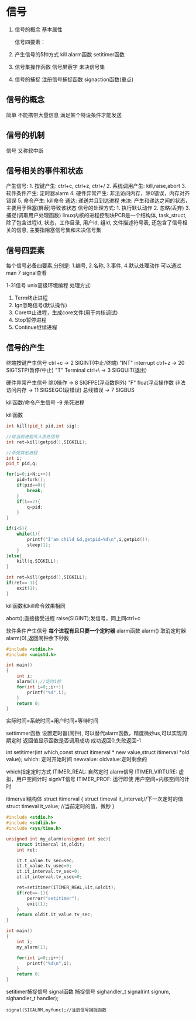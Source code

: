 # 信号
1. 信号的概念
    基本属性

    信号四要素：

2. 产生信号的5种方式
    kill
    alarm函数
    setitimer函数
3. 信号集操作函数
    信号屏蔽字
    未决信号集
4. 信号的捕捉
    注册信号捕捉函数
    signaction函数(重点)

##  信号的概念
简单
不能携带大量信息
满足某个特设条件才能发送
##  信号的机制
信号 又称软中断

## 信号相关的事件和状态
产生信号:
    1. 按键产生: ctrl+c, ctrl+z, ctrl+/
    2. 系统调用产生: kill,raise,abort
    3. 软件条件产生: 定时器alarm
    4. 硬件异常产生: 非法访问内存，除0错误，内存对齐错误
    5. 命令产生: kill命令
通达: 递送并且到达进程
未决: 产生和递达之间的状态，主要用于阻塞(屏蔽)导致该状态
信号的处理方式:
    1. 执行默认动作
    2. 忽略(丢弃)
    3. 捕捉(调取用户处理函数)
   linux内核的进程控制块PCB是一个结构体, task_struct, 除了包含进程id, 状态，工作目录, 用户id, 组id, 文件描述符号表, 还包含了信号相关的信息, 主要指阻塞信号集和未决信号集


## 信号四要素
每个信号必备四要素,分别是:
1.编号, 2.名称, 3.事件, 4.默认处理动作
可以通过man 7 signal查看

1-31信号
unix高级环境编程
处理方式:
1. Term终止进程
2. Ign忽略信号(默认操作)
3. Core中止进程，生成core文件(用于内核调试)
4. Stop暂停进程
5. Continue继续进程

## 信号的产生
终端按键产生信号
ctrl+c -> 2 SIGINT(中止/终端) "INT" interrupt
ctrl+z -> 20 SIGTSTP(暂停/中止) "T" Terminal
ctrl+\ -> 3 SIGQUIT(退出)

硬件异常产生信号
除0操作 -> 8 SIGFPE(浮点数例外) "F" float浮点操作数
非法访问内存 -> 11 SIGSEGC(段错误)
总线错误 -> 7 SIGBUS

kill函数/命令产生信号
-9 杀死进程

kill函数
```cpp
int kill(pid_t pid,int sig);

//给当前进程传入杀死信号
int ret=kill(getpid(),SIGKILL);

//杀死其他进程
int i;
pid_t pid,q;

for(i=0;i<N;i++){
    pid=fork();
    if(pid==0){
        break;
    }
    if(i==2){
        q=pid;
    }
}

if(i<5){
    while(1){
        printf("I'am child &d,getpid=%d\n",i,getpid());
        sleep(1);
    }
}else{
    kill(q,SIGKILL);
}

int ret=kill(getpid(),SIGKILL);
if(ret==-1){
    exit(1);
}
```
kill函数和kill命令效果相同

abort();直接接受进程
raise(SIGINT);发信号，同上同ctrl+c

软件条件产生信号
**每个进程有且只要一个定时器**
alarm函数
alarm()
取消定时器alarm(0),返回闹钟余下秒数

```cpp
#include <stdio.h>
#include <unistd.h>

int main()
{
    int i;
    alarm(1);//定时1秒
    for(int i=0;;i++){
        printf("%d",i);
    }
    return 0;
}
```

实际时间=系统时间+用户时间+等待时间

settimmer函数
设置定时器(闹钟), 可以替代alarm函数，精度微妙us,可以实现周期定时
返回值显示函数是否调用成功
成功返回0,失败返回-1

int setitimer(int which,const struct itimerval * new value,struct itimerval *old value);
which: 定时开始时间
newvalue:
oldvalue:定时剩余的

which指定定时方式
ITIMER_REAL: 自然定时 alarm信号
ITIMER_VIRTURE: 虚拟，用户空间计时 signVT信号
ITIMER_PROF: 运行即使 用户空间+内核空间的计时

itimerval结构体
struct itimerval {
    struct timeval it_interval;//下一次定时的值
    struct timeval it_value;   //当前定时的值，微秒
}

```cpp
#include <stdio.h>
#include <stdlib.h>
#include <sys/time.h>

unsigned int my_alarm(unsigned int sec){
    struct itimercal it,oldit;
    int ret;

    it.t_value.tv_sec=sec;
    it.t_value.tv_usec=0;
    it.it_interval.tv_sec=0;
    it.it_interval.tv_usec=0;

    ret=setitimer(ITIMER_REAL,&it,&oldit);
    if(ret==-1){
        perror("setitimer");
        exit(1);
    }
    return oldit.it_value.tv_sec;
}

int main()
{
    int i;
    my_alarm(1);

    for(int i=0;;i++){
        printf("%d\n",i);
    }
    return 0;
}
```

setitimer捕捉信号
signal函数 捕捉信号
sighandler_t signal(int signum, sighandler_t handler);
```
signal(SIGALRM,myfunc);//注册信号捕捉函数
```
